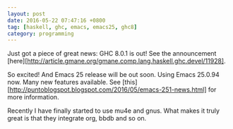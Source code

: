 ```yaml
---
layout: post
date: 2016-05-22 07:47:16 +0800
tag: [haskell, ghc, emacs, emacs25, ghc8]
category: programming
---
```


Just got a piece of great news: GHC 8.0.1 is out! See the announcement [here][http://article.gmane.org/gmane.comp.lang.haskell.ghc.devel/11928].

So excited! And Emacs 25 release will be out soon. Using Emacs 25.0.94 now. Many new features available. See [this][http://puntoblogspot.blogspot.com/2016/05/emacs-251-news.html] for more information.

Recently I have finally started to use mu4e and gnus. What makes it truly great is that they integrate org, bbdb and so on.
